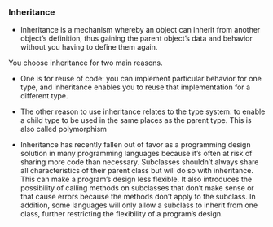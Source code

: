 ### Inheritance

- Inheritance is a mechanism whereby an object can inherit from another object’s definition, thus gaining the parent object’s data and behavior without you having to define them again.

You choose inheritance for two main reasons.
- One is for reuse of code: you can implement particular behavior for one type, and inheritance enables you to reuse that implementation for a different type.
- The other reason to use inheritance relates to the type system: to enable a child type to be used in the same places as the parent type. This is also called polymorphism

- Inheritance has recently fallen out of favor as a programming design solution in many programming languages because it’s often at risk of sharing more code than necessary. Subclasses shouldn’t always share all characteristics of their parent class but will do so with inheritance. This can make a program’s design less flexible. It also introduces the possibility of calling methods on subclasses that don’t make sense or that cause errors because the methods don’t apply to the subclass. In addition, some languages will only allow a subclass to inherit from one class, further restricting the flexibility of a program’s design.
